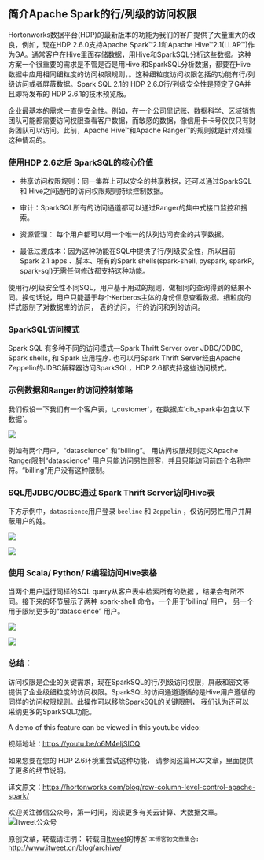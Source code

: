 简介Apache Spark的行/列级的访问权限
---

Hortonworks数据平台(HDP)的最新版本的功能为我们的客户提供了大量重大的改良，例如，现在HDP 2.6.0支持Apache Spark™2.1和Apache Hive™2.1(LLAP™)作为GA。通常客户在Hive里面存储数据，用Hive和SparkSQL分析这些数据。这种方案一个很重要的需求是不管是否是用Hive 和SparkSQL分析数据，都要在Hive数据中应用相同细粒度的访问权限规则，。这种细粒度访问权限包括的功能有行/列级访问或者屏蔽数据。Spark SQL 2.1的 HDP 2.6.0行/列级安全性是预定了GA并且即将发布的 HDP 2.6.1的技术预览版。

企业最基本的需求一直是安全性。例如，在一个公司里记账、数据科学、区域销售团队可能都需要访问权限查看客户数据，而敏感的数据，像信用卡卡号仅仅只有财务团队可以访问。此前，Apache Hive™和Apache Ranger™的规则就是针对处理这种情况的。

### 使用HDP 2.6之后 SparkSQL的核心价值

-   共享访问权限规则：同一集群上可以安全的共享数据，还可以通过SparkSQL和 Hive之间通用的访问权限规则持续控制数据。

-   审计：SparkSQL所有的访问通道都可以通过Ranger的集中式接口监控和搜索。

-   资源管理： 每个用户都可以用一个唯一的队列访问安全的共享数据。

-   最低过渡成本：因为这种功能在SQL中提供了行/列级安全性，所以目前 Spark 2.1 apps 、脚本、所有的Spark shells(spark-shell, pyspark, sparkR, spark-sql)无需任何修改都支持这种功能。

使用行/列级安全性不同SQL，用户基于用过的规则，做相同的查询得到的结果不同。换句话说，用户只能基于每个Kerberos主体的身份信息查看数据。细粒度的样式限制了对数据库的访问， 表的访问， 行的访问和列的访问。

### SparkSQL访问模式

Spark SQL 有多种不同的访问模式—Spark Thrift Server over JDBC/ODBC, Spark shells, 和 Spark 应用程序. 也可以用Spark Thrift Server经由Apache  Zeppelin的JDBC解释器访问SparkSQL，HDP 2.6都支持这些访问模式。

### 示例数据和Ranger的访问控制策略
我们假设一下我们有一个客户表，t_customer'，在数据库'db_spark中包含以下数据`。

![](Screen-Shot-2017-05-16-at-10.02.06-PM.png)

例如有两个用户，“datascience” 和“billing”。 用访问权限规则定义Apache Ranger限制“datascience” 用户只能访问男性顾客，并且只能访问前四个名称字符。“billing”用户没有这种限制。

### SQL用JDBC/ODBC通过 Spark Thrift Server访问Hive表
下方示例中，`datascience`用户登录 `beeline` 和 `Zeppelin` ，仅访问男性用户并屏蔽用户的姓。

![](Screen-Shot-2017-05-16-at-10.06.43-PM.png)

![](Screen-Shot-2017-05-16-at-10.07.58-PM.png)

### 使用 Scala/ Python/ R编程访问Hive表格
当两个用户运行同样的SQL query从客户表中检索所有的数据 ，结果会有所不同。接下来的环节展示了两种 spark-shell 命令，一个用于‘billing’ 用户， 另一个用于限制更多的“datascience” 用户。

![](Screen-Shot-2017-05-16-at-10.13.57-PM.png)

![](Screen-Shot-2017-05-16-at-10.20.23-PM.png)

### 总结：
访问权限是企业的关键需求，现在SparkSQL的行/列级访问权限，屏蔽和密文等提供了企业级细粒度的访问权限。SparkSQL的访问通道遵循的是Hive用户遵循的同样的访问权限规则。此操作可以移除SparkSQL的关键限制， 我们认为还可以采纳更多的SparkSQL功能。

A demo of this feature can be viewed in this youtube video:

视频地址：https://youtu.be/o6M4eljSIOQ

如果您要在您的 HDP 2.6环境重尝试这种功能， 请参阅这篇HCC文章，里面提供了更多的细节说明。

译文原文：https://hortonworks.com/blog/row-column-level-control-apache-spark/

欢迎关注微信公众号，第一时间，阅读更多有关云计算、大数据文章。
![Itweet公众号](https://github.com/itweet/labs/raw/master/common/img/weixin_public.png)

原创文章，转载请注明： 转载自[Itweet](http://www.itweet.cn)的博客
`本博客的文章集合:` http://www.itweet.cn/blog/archive/

